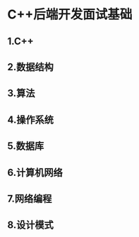 C++后端开发面试基础
=================
1.C++
-----------------
2.数据结构
-----------------
3.算法
-----------------
4.操作系统
-----------------
5.数据库
-----------------
6.计算机网络
-----------------
7.网络编程
-----------------
8.设计模式
-----------------
